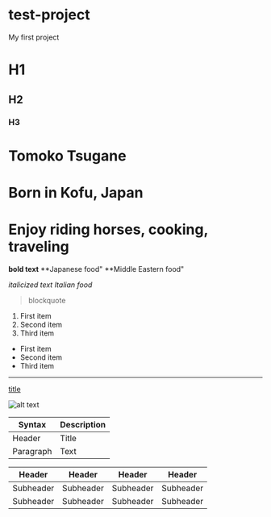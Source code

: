 # test-project
My first project

# H1
## H2
### H3

# Tomoko Tsugane
# Born in Kofu, Japan
# Enjoy riding horses, cooking, traveling



**bold text**
**Japanese food"
**Middle Eastern food"

*italicized text*
*Italian food*


> blockquote


1. First item
2. Second item
3. Third item

- First item
- Second item
- Third item

---

[title](https://www.microsoft.com)

![alt text](https://www.google.com/search?q=horse&rlz=1C1FHFK_enUS984US984&tbm=isch&source=iu&ictx=1&vet=1&fir=bc1iahNmLHwxvM%252Cm8aXv4hmLEepWM%252C_%253BfFJh1bSXWdTxxM%252CKUJdGU-u9_PNBM%252C_%253Babtvw9KsN5riTM%252Cbig8v_iw2dhy_M%252C_%253BYpAWrgq4VfcqcM%252CPN6Ccc2FNH5GVM%252C_%253BuVCtbYgU9xxqNM%252CMtRlVehyC6i1WM%252C_%253B4HS6ZBEx6iqgCM%252CbF1JE9ozxg44cM%252C_%253BDTJf4WdyG2svyM%252Cbig8v_iw2dhy_M%252C_%253BcbHY1Jw_sGqEMM%252CRkvGcrcI2lvsaM%252C_%253BL1evW4zrxlDLtM%252CsqunOA4FhxydiM%252C_%253BpFoA_CVXY6TjVM%252Cajq-1ymn7j4SdM%252C_%253BzstGUdTszxqSbM%252CKWxDh3ZttDCptM%252C_%253B5cYJa2D1n3QSLM%252CsDHY3LFdlvNOQM%252C_&usg=AI4_-kSs8pxP4qcDpOOTPmckkHrIkFFXBw&sa=X&ved=2ahUKEwjq9fym0Yr5AhUkIzQIHTSwC-0Q9QF6BAgaEAE#imgrc=abtvw9KsN5riTM)

| Syntax | Description |
| ----------- | ----------- |
| Header | Title |
| Paragraph | Text |


| Header | Header | Header | Header |
| ----------- | ----------- | ----------- | ----------- |
| Subheader | Subheader | Subheader | Subheader |
| Subheader | Subheader | Subheader | Subheader |



